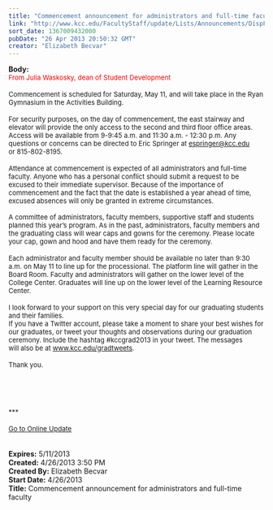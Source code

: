 ```yaml
---
title: "Commencement announcement for administrators and full-time faculty "
link: "http://www.kcc.edu/FacultyStaff/update/Lists/Announcements/DispForm.aspx?ID=1094"
sort_date: 1367009432000
pubDate: "26 Apr 2013 20:50:32 GMT"
creator: "Elizabeth Becvar"
---
```


<div><b>Body:</b> <div class="ExternalClassFAF40BFC3002401DB209DB050C4C47DF">
<div><font color="#ff0000" size="2">From Julia Waskosky, dean of Student Development</font></div>
<div><font color="#ff0000" size="2"></font> </div>
<div><font size="2">Commencement is scheduled for Saturday, May 11, and will take place in the Ryan Gymnasium in the Activities Building.</font></div>
<div><font size="2"></font> </div>
<div><font size="2">For security purposes, on the day of commencement, the east stairway and elevator will provide the only access to the second and third floor office areas. Access will be available from 9-9:45 a.m. and 11:30 a.m. - 12:30 p.m. Any questions or concerns can be directed to Eric Springer at </font><a href="mailto:espringer@kcc.edu"><font size="2">espringer@kcc.edu</font></a><font size="2"> or 815-802-8195.</font></div>
<div><font size="2"></font> </div>
<div><font size="2">Attendance at commencement is expected of all administrators and full-time faculty. Anyone who has a personal conflict should submit a request to be excused to their immediate supervisor. Because of the importance of commencement and the fact that the date is established a year ahead of time, excused absences will only be granted in extreme circumstances.</font></div>
<div><font size="2">  </font></div>
<div><font size="2">A committee of administrators, faculty members, supportive staff and students planned this year’s program. As in the past, administrators, faculty members and the graduating class will wear caps and gowns for the ceremony. Please locate your cap, gown and hood and have them ready for the ceremony.</font></div>
<div><font size="2"></font> </div>
<div><font size="2">Each administrator and faculty member should be available no later than 9:30 a.m. on May 11 to line up for the processional. The platform line will gather in the Board Room. Faculty and administrators will gather on the lower level of the College Center. Graduates will line up on the lower level of the Learning Resource Center.</font></div>
<div><font size="2"></font> </div>
<div><font size="2">I look forward to your support on this very special day for our graduating students and their families.</font></div>
<div><font size="2">If you have a Twitter account, please take a moment to share your best wishes for our graduates, or tweet your thoughts and observations during our graduation ceremony. Include the hashtag #kccgrad2013 in your tweet. The messages will also be at </font><a href="/gradtweets"><font size="2">www.kcc.edu/gradtweets</font></a><font size="2">.</font></div>
<div><font size="2"></font> </div>
<div><font size="2">Thank you.</font></div><font size="2"></font></div>
<p><font size="2"> </p>
<div class="ExternalClassFAF40BFC3002401DB209DB050C4C47DF"><br /></div></font>
<div class="ExternalClassFAF40BFC3002401DB209DB050C4C47DF"><font size="2"></font> </div>
<div class="ExternalClassFAF40BFC3002401DB209DB050C4C47DF"><font size="2">***</font></div>
<div class="ExternalClassFAF40BFC3002401DB209DB050C4C47DF"><font size="2"></font> </div>
<div class="ExternalClassFAF40BFC3002401DB209DB050C4C47DF"><font size="2"><a href="/FacultyStaff/update/Pages/dailyupdate.aspx">Go to Online Update</a></font><font size="2"></font></div>
<div class="ExternalClassFAF40BFC3002401DB209DB050C4C47DF"><font size="2"></font> </div>
<div class="ExternalClassFAF40BFC3002401DB209DB050C4C47DF"><font size="2"><br /></font></div></div>
<div><b>Expires:</b> 5/11/2013</div>
<div><b>Created:</b> 4/26/2013 3:50 PM</div>
<div><b>Created By:</b> Elizabeth Becvar</div>
<div><b>Start Date:</b> 4/26/2013</div>
<div><b>Title:</b> Commencement announcement for administrators and full-time faculty </div>
